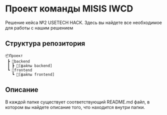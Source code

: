 # Проект команды MISIS IWCD

Решение кейса №2 USETECH HACK.
Здесь вы найдете все необходимое для работы с нашим решением

## Структура репозитория

```
📦Проект
 ┣ 📂backend
 ┃ ┣ 📜[файлы backend]
 ┗ 📂frontend
   ┗ 📜[файлы frontend]
```

## Описание

В каждой папке существует соответствующий README.md файл, в котором вы найдете описание того, что находится внутри папки.

